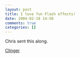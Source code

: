 ```yaml
---
layout: post
title: I love fun Flash effects!
date: 2004-02-18 14:50
comments: true
categories: []
---
```

Chris sent this along.

<a href="http://www.neen.org/demo/clinger.swf">Clinger</a>
